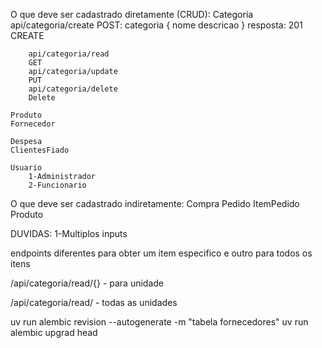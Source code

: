 O que deve ser cadastrado diretamente (CRUD):
    Categoria
        api/categoria/create
        POST:
        categoria {
            nome
            descricao
        }
        resposta: 201 CREATE

        api/categoria/read
        GET
        api/categoria/update
        PUT
        api/categoria/delete
        Delete
            
    Produto
    Fornecedor

    Despesa
    ClientesFiado

    Usuario
        1-Administrador
        2-Funcionario

O que deve ser cadastrado indiretamente:
    Compra
        Pedido
            ItemPedido
                Produto

DUVIDAS:
1-Multiplos inputs

endpoints diferentes para obter um item especifico e outro para todos os itens

/api/categoria/read/{} - para unidade

/api/categoria/read/ - todas as unidades

uv run alembic revision --autogenerate -m "tabela fornecedores"
uv run alembic upgrad head
